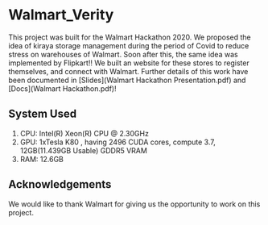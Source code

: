 # Walmart_Verity

This project was built for the Walmart Hackathon 2020. We proposed the idea of kiraya storage management during the period of Covid to reduce stress on warehouses of Walmart. Soon after this, the same idea was implemented by Flipkart!!
We built an website for these stores to register themselves, and connect with Walmart. Further details of this work have been documented in [Slides](Walmart Hackathon Presentation.pdf) and [Docs](Walmart Hackathon.pdf)!

## System Used
1. CPU: Intel(R) Xeon(R) CPU @ 2.30GHz
2. GPU: 1xTesla K80 , having 2496 CUDA cores, compute 3.7,  12GB(11.439GB Usable) GDDR5  VRAM
3. RAM: 12.6GB

## Acknowledgements
We would like to thank Walmart for giving us the opportunity to work on this project.
